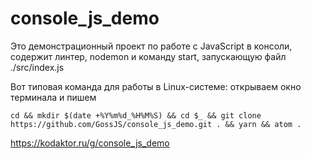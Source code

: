 # console_js_demo

Это демонстрационный проект по работе с JavaScript в консоли, содержит линтер, nodemon и команду start,  запускающую файл ./src/index.js

Вот типовая команда для работы в  Linux-системе: открываем окно терминала и пишем

```
cd && mkdir $(date +%Y%m%d_%H%M%S) && cd $_ && git clone https://github.com/GossJS/console_js_demo.git . && yarn && atom .
```


https://kodaktor.ru/g/console_js_demo

